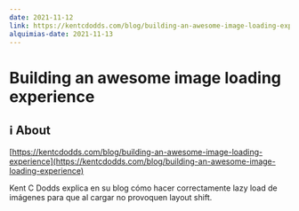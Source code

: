 ```yaml
---
date: 2021-11-12
link: https://kentcdodds.com/blog/building-an-awesome-image-loading-experience
alquimias-date: 2021-11-13
---
```


# Building an awesome image loading experience

## ℹ️ About

[https://kentcdodds.com/blog/building-an-awesome-image-loading-experience](https://kentcdodds.com/blog/building-an-awesome-image-loading-experience)

Kent C Dodds explica en su blog cómo hacer correctamente lazy load de imágenes para que al cargar no provoquen layout shift.


